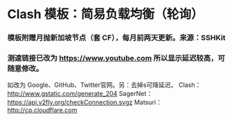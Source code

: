 # Clash 模板：简易负载均衡（轮询）

### 模板附赠月抛新加坡节点（套 CF），每月前两天更新。来源：SSHKit

### 测速链接已改为 https://www.youtube.com 所以显示延迟较高，可随意修改。
如改为 Google、GitHub、Twitter官网。另：去掉s可降延迟。
Clash：http://www.gstatic.com/generate_204
SagerNet：https://api.v2fly.org/checkConnection.svgz
Matsuri：http://cp.cloudflare.com
